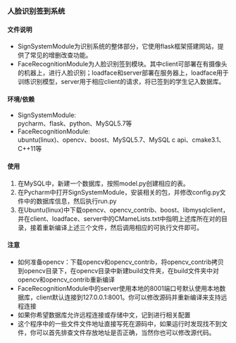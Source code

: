 ### 人脸识别签到系统
#### 文件说明
- SignSystemModule为识别系统的整体部分，它使用flask框架搭建网站，提供了常见的增删改查功能。  
- FaceRecognitionModule为人脸识别签到模块。其中client可部署在有摄像头的机器上，进行人脸识别；loadface和server部署在服务器上，loadface用于训练识别模型，server用于相应client的请求，将已签到的学生记入数据库。
#### 环境/依赖
- SignSystemModule:  
pycharm、flask、python、MySQL5.7等  
- FaceRecognitionModule:  
ubuntu(linux)、opencv、boost、MySQL5.7、MySQL c api、cmake3.1、C++11等

#### 使用
1. 在MySQL中，新建一个数据库，按照model.py创建相应的表。  
1. 在Pycharm中打开SignSystemModule，安装相关的包，并修改config.py文件中的数据库信息，然后执行run.py  
1. 在Ubuntu(linux)中下载opencv、opencv_contrib、boost、libmysqlclient，并在client、loadface、server中的CMameLists.txt中指明上述库所在对的目录，接着重新编译上述三个文件，然后调用相应的可执行文件即可。
#### 注意
- 如何准备opencv：下载opencv和opencv_contrib，将opencv_contrib拷贝到opencv目录下，在opencv目录中新建build文件夹，在build文件夹中对opencv和opencv_contrib重新编译
- FaceRecognitionModule中的server使用本地的8001端口号默认使用本地数据库，client默认连接到127.0.0.1:8001。你可以修改源码并重新编译来支持远程连接
- 如果你希望数据库允许远程连接或存储中文，记到进行相关配置
- 这个程序中的一些文件文件地址直接写死在源码中，如果运行时发现找不到文件，你可以首先排查文件存放地址是否正确，当然你也可以修改源代码。
